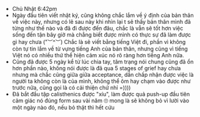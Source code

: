 - Chủ Nhật 6:42pm
- Ngày đầu tiên viết nhật ký, cũng không chắc lắm về ý định của bản thân về việc này, nhưng có lẽ sau này khi nhìn lại t sẽ thấy bản thân mình đã từng như thế nào và đã đi được đến đâu, chắc là vẫn sẽ tốt hơn việc sống đến tận bây giờ mà chẳng biết được mình có thực sự đã làm được gì hay chưa ("︶^︶) Chắc là sẽ viết bằng tiếng Việt đi, phần vì không còn tự tin lắm về từ vựng tiếng Anh của bản thân, nhưng cũng vì tiếng Việt nó có nhiều thứ thể hiện cảm xúc nó rõ ràng hơn tiếng Anh nữa.
- Cũng đã được 5 ngày kể từ lúc chia tay, tâm trạng nói chung cũng đã ổn hơn phần nào, không nói được là đã qua 5 stages of grief hay chưa nhưng mà chắc cũng giữa giữa acceptance, dần chấp nhận được việc là người ta không còn là của mình, không thể ôm hay chạm vào được như trước nữa, cũng gọi là có cải thiện chứ nhỉ =))))
- Đã bắt đầu tập calisthenics được "xíu", làm được quả push-up đầu tiên cảm giác nó đúng form sau vài năm 🙄 mong là sẽ không bỏ vì lười vào một ngày nào đó, nếu bỏ thật thì hết cứu 